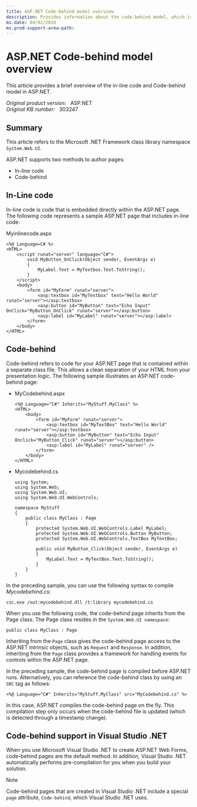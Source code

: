 ```yaml
---
title: ASP.NET Code-behind model overview
description: Provides information about the code-behind model, which is introduced in ASP.NET.
ms.date: 04/02/2020
ms.prod-support-area-path: 
---
```

# ASP.NET Code-behind model overview

This article provides a brief overview of the in-line code and Code-behind model in ASP.NET.

_Original product version:_ &nbsp; ASP.NET  
_Original KB number:_ &nbsp; 303247

## Summary

This article refers to the Microsoft .NET Framework class library namespace `System.Web.UI`.

ASP.NET supports two methods to author pages:

- In-line code
- Code-behind

## In-Line code

In-line code is code that is embedded directly within the ASP.NET page. The following code represents a sample ASP.NET page that includes in-line code:

Myinlinecode.aspx

```aspx-csharp
<%@ Language=C# %>
<HTML>
    <script runat="server" language="C#">
        void MyButton_OnClick(Object sender, EventArgs e)
        {
            MyLabel.Text = MyTextbox.Text.ToString();
        }
    </script>
    <body>
        <form id="MyForm" runat="server">
            <asp:textbox id="MyTextbox" text="Hello World" runat="server"></asp:textbox>
            <asp:button id="MyButton" text="Echo Input" OnClick="MyButton_OnClick" runat="server"></asp:button>
            <asp:label id="MyLabel" runat="server"></asp:label>
        </form>
    </body>
</HTML>
```

## Code-behind

Code-behind refers to code for your ASP.NET page that is contained within a separate class file. This allows a clean separation of your HTML from your presentation logic. The following sample illustrates an ASP.NET code-behind page:

- MyCodebehind.aspx

    ```aspx-csharp
    <%@ Language="C#" Inherits="MyStuff.MyClass" %>
    <HTML>
        <body>
            <form id="MyForm" runat="server">
                <asp:textbox id="MyTextBox" text="Hello World" runat="server"></asp:textbox>
                <asp:button id="MyButton" text="Echo Input" Onclick="MyButton_Click" runat="server"></asp:button>
                <asp:label id="MyLabel" runat="server" />
            </form>
        </body>
    </HTML>
    ```

- Mycodebehind.cs

    ```aspx-csharp
    using System;
    using System.Web;
    using System.Web.UI;
    using System.Web.UI.WebControls;

    namespace MyStuff
    {
        public class MyClass : Page
        {
            protected System.Web.UI.WebControls.Label MyLabel;
            protected System.Web.UI.WebControls.Button MyButton;
            protected System.Web.UI.WebControls.TextBox MyTextBox;

            public void MyButton_Click(Object sender, EventArgs e)
            {
                MyLabel.Text = MyTextBox.Text.ToString();
            }
        }
    }
    ```

In the preceding sample, you can use the following syntax to compile *Mycodebehind.cs*:

```console
csc.exe /out:mycodebehind.dll /t:library mycodebehind.cs
```

When you use the following code, the code-behind page inherits from the Page class. The Page class resides in the `System.Web.UI namespace`:

```aspx-csharp
public class MyClass : Page
```

Inheriting from the `Page` class gives the code-behind page access to the ASP.NET intrinsic objects, such as `Request` and `Response`. In addition, inheriting from the `Page` class provides a framework for handling events for controls within the ASP.NET page.

In the preceding sample, the code-behind page is compiled before ASP.NET runs. Alternatively, you can reference the code-behind class by using an `SRC` tag as follows:

```aspx-csharp
<%@ Language="C#" Inherits="MyStuff.MyClass" src="MyCodebehind.cs" %>
```

In this case, ASP.NET compiles the code-behind page on the fly. This compilation step only occurs when the code-behind file is updated (which is detected through a timestamp change).

## Code-behind support in Visual Studio .NET

When you use Microsoft Visual Studio .NET to create ASP.NET Web Forms, code-behind pages are the default method. In addition, Visual Studio .NET automatically performs pre-compilation for you when you build your solution.

> [!NOTE]
> Code-behind pages that are created in Visual Studio .NET include a special `page` attribute, `Code-behind`, which Visual Studio .NET uses.

